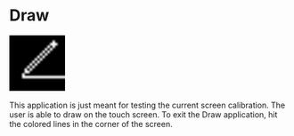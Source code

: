 # Draw
<p align="left">
  <img alt="ESP32 WROOM-32U" src="https://github.com/justcallmekoko/ESP32Marauder/blob/master/pictures/icons/draw_22.bmp?raw=true" width="100">
</p>
This application is just meant for testing the current screen calibration. The user is able to draw on the touch screen. To exit the Draw application, hit the colored lines in the corner of the screen.
